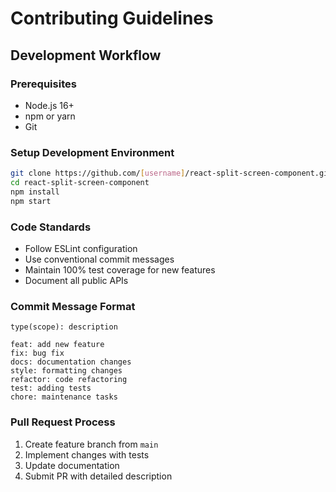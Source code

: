 # Contributing Guidelines

## Development Workflow

### Prerequisites
- Node.js 16+ 
- npm or yarn
- Git

### Setup Development Environment
```bash
git clone https://github.com/[username]/react-split-screen-component.git
cd react-split-screen-component
npm install
npm start
```

### Code Standards
- Follow ESLint configuration
- Use conventional commit messages
- Maintain 100% test coverage for new features
- Document all public APIs

### Commit Message Format
```
type(scope): description

feat: add new feature
fix: bug fix
docs: documentation changes
style: formatting changes
refactor: code refactoring
test: adding tests
chore: maintenance tasks
```

### Pull Request Process
1. Create feature branch from `main`
2. Implement changes with tests
3. Update documentation
4. Submit PR with detailed description